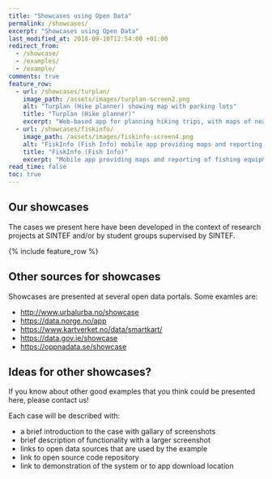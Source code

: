 ```yaml
---
title: "Showcases using Open Data"
permalink: /showcases/
excerpt: "Showcases using Open Data"
last_modified_at: 2018-09-10T12:54:00 +01:00
redirect_from:
  - /showcase/
  - /examples/
  - /example/
comments: true
feature_row:
  - url: /showcases/turplan/
    image_path: /assets/images/turplan-screen2.png
    alt: "Turplan (Hike planner) showing map with parking lots"
    title: "Turplan (Hike planner)"
    excerpt: "Web-based app for planning hiking trips, with maps of nearby hikes, parking lots and charging stations."
  - url: /showcases/fiskinfo/
    image_path: /assets/images/fiskinfo-screen4.png
    alt: "FiskInfo (Fish Info) mobile app providing maps and reporting of fishing equipment"
    title: "FiskInfo (Fish Info)"
    excerpt: "Mobile app providing maps and reporting of fishing equipment."
read_time: false
toc: true
---
```

## Our showcases 

The cases we present here have been developed in the context of research projects at SINTEF and/or by student groups supervised by SINTEF.

{% include feature_row %}

## Other sources for showcases
Showcases are presented at several open data portals. Some examles are:
- <http://www.urbalurba.no/showcase>
- <https://data.norge.no/app>
- <https://www.kartverket.no/data/smartkart/>
- <https://data.gov.ie/showcase>
- <https://oppnadata.se/showcase>

## Ideas for other showcases?

If you know about other good examples that you think could be presented here, please contact us!

Each case will be described with:
- a brief introduction to the case with gallary of screenshots
- brief description of functionality with a larger screenshot
- links to open data sources that are used by the example
- link to open source code repository
- link to demonstration of the system or to app download location
